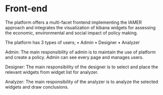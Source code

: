 # Front-end

The platform offers a multi-facet frontend implementing the IAMER approach and integrates the visualization of kibana widgets 
for assessing the economic, environmental and social impact of policy making. 

The platform has 3 types of users;
  •	Admin
  •	Designer
  •	Analyzer

Admin:
The main responsibility of admin is to maintain the use of platform and create a policy. Admin can see every page and manages users.

Designer:
The main responsibility of the designer is to select and place the relevant widgets from widget list for analyzer.

Analyzer:
The main responsibility of the analyzer is to analyze the selected widgets and draw conclusions.
